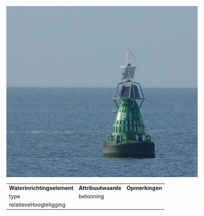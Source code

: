![](media/02a7f51099d7eb72de88ff5aee40fddb5a237a49.jpg)

|                             |                     |                 |
|-----------------------------|---------------------|-----------------|
| **Waterinrichtingselement** | **Attribuutwaarde** | **Opmerkingen** |
| type                        | betonning           |                 |
| relatieveHoogteligging      |                     |                 |

